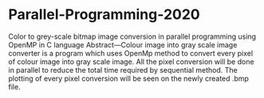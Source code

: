 # Parallel-Programming-2020
Color to grey-scale bitmap image conversion in parallel programming using OpenMP in C language 
Abstract—Colour image into gray scale image converter is a program which uses OpenMp method to convert every pixel of colour image into gray scale image. All the pixel conversion will be done in parallel to reduce the total time required by sequential method. The plotting of every pixel conversion will be seen on the newly created .bmp file.
